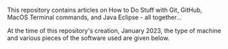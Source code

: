 This repository contains articles on How to Do Stuff with Git, GitHub, MacOS Terminal commands, and Java Eclipse - all together...

At the time of this repository's creation, January 2023, the type of machine and various pieces of the software used are given below.
